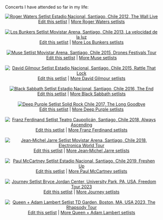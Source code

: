 Concerts I have attended so far in my life:
<div style="text-align: center;" class="setlistImage"><a href="https://www.setlist.fm/setlist/roger-waters/2012/estadio-nacional-santiago-chile-5bdeeb04.html" title="Roger Waters Setlist Estadio Nacional, Santiago, Chile 2012, The Wall Live" target="_blank"><img src="https://www.setlist.fm/widgets/setlist-image-v1?id=5bdeeb04" alt="Roger Waters Setlist Estadio Nacional, Santiago, Chile 2012, The Wall Live" style="border: 0;" /></a>
<div><a href="https://www.setlist.fm/edit?setlist=5bdeeb04&amp;step=song">Edit this setlist</a> | <a href="https://www.setlist.fm/setlists/roger-waters-6bd6ba16.html">More Roger Waters setlists</a></div></div>

<br>

<div style="text-align: center;" class="setlistImage"><a href="https://www.setlist.fm/setlist/los-bunkers/2013/movistar-arena-santiago-chile-4bc6eba6.html" title="Los Bunkers Setlist Movistar Arena, Santiago, Chile 2013, La velocidad de la luz" target="_blank"><img src="https://www.setlist.fm/widgets/setlist-image-v1?id=4bc6eba6" alt="Los Bunkers Setlist Movistar Arena, Santiago, Chile 2013, La velocidad de la luz" style="border: 0;" /></a>
<div><a href="https://www.setlist.fm/edit?setlist=4bc6eba6&amp;step=song">Edit this setlist</a> | <a href="https://www.setlist.fm/setlists/los-bunkers-43d7ab13.html">More Los Bunkers setlists</a></div></div>

<br>

<div style="text-align: center;" class="setlistImage"><a href="https://www.setlist.fm/setlist/muse/2015/movistar-arena-santiago-chile-5bf463c8.html" title="Muse Setlist Movistar Arena, Santiago, Chile 2015, Drones Festivals Tour" target="_blank"><img src="https://www.setlist.fm/widgets/setlist-image-v1?id=5bf463c8" alt="Muse Setlist Movistar Arena, Santiago, Chile 2015, Drones Festivals Tour" style="border: 0;" /></a>
<div><a href="https://www.setlist.fm/edit?setlist=5bf463c8&amp;step=song">Edit this setlist</a> | <a href="https://www.setlist.fm/setlists/muse-53d6ebd5.html">More Muse setlists</a></div></div>

<br>

<div style="text-align: center;" class="setlistImage"><a href="https://www.setlist.fm/setlist/david-gilmour/2015/estadio-nacional-santiago-chile-4bf22f72.html" title="David Gilmour Setlist Estadio Nacional, Santiago, Chile 2015, Rattle That Lock" target="_blank"><img src="https://www.setlist.fm/widgets/setlist-image-v1?id=4bf22f72" alt="David Gilmour Setlist Estadio Nacional, Santiago, Chile 2015, Rattle That Lock" style="border: 0;" /></a>
<div><a href="https://www.setlist.fm/edit?setlist=4bf22f72&amp;step=song">Edit this setlist</a> | <a href="https://www.setlist.fm/setlists/david-gilmour-7bd6ba00.html">More David Gilmour setlists</a></div></div>

<br>

<div style="text-align: center;" class="setlistImage"><a href="https://www.setlist.fm/setlist/black-sabbath/2016/estadio-nacional-santiago-chile-2bfa6c4a.html" title="Black Sabbath Setlist Estadio Nacional, Santiago, Chile 2016, The End" target="_blank"><img src="https://www.setlist.fm/widgets/setlist-image-v1?id=2bfa6c4a" alt="Black Sabbath Setlist Estadio Nacional, Santiago, Chile 2016, The End" style="border: 0;" /></a>
<div><a href="https://www.setlist.fm/edit?setlist=2bfa6c4a&amp;step=song">Edit this setlist</a> | <a href="https://www.setlist.fm/setlists/black-sabbath-33d6806d.html">More Black Sabbath setlists</a></div></div>

<br>

<div style="text-align: center;" class="setlistImage"><a href="https://www.setlist.fm/setlist/deep-purple/2017/movistar-arena-santiago-chile-13e05d81.html" title="Deep Purple Setlist Solid Rock Chile 2017, The Long Goodbye" target="_blank"><img src="https://www.setlist.fm/widgets/setlist-image-v1?id=13e05d81" alt="Deep Purple Setlist Solid Rock Chile 2017, The Long Goodbye" style="border: 0;" /></a>
<div><a href="https://www.setlist.fm/edit?setlist=13e05d81&amp;step=song">Edit this setlist</a> | <a href="https://www.setlist.fm/setlists/deep-purple-3bd6acc8.html">More Deep Purple setlists</a></div></div>

<br>

<div style="text-align: center;" class="setlistImage"><a href="https://www.setlist.fm/setlist/franz-ferdinand/2018/teatro-caupolican-santiago-chile-73e95a49.html" title="Franz Ferdinand Setlist Teatro Caupolicán, Santiago, Chile 2018, Always Ascending" target="_blank"><img src="https://www.setlist.fm/widgets/setlist-image-v1?id=73e95a49" alt="Franz Ferdinand Setlist Teatro Caupolicán, Santiago, Chile 2018, Always Ascending" style="border: 0;" /></a>
<div><a href="https://www.setlist.fm/edit?setlist=73e95a49&amp;step=song">Edit this setlist</a> | <a href="https://www.setlist.fm/setlists/franz-ferdinand-1bd6bdcc.html">More Franz Ferdinand setlists</a></div></div>

<br>

<div style="text-align: center;" class="setlistImage"><a href="https://www.setlist.fm/setlist/jeanmichel-jarre/2018/movistar-arena-santiago-chile-13ef65e1.html" title="Jean‐Michel Jarre Setlist Movistar Arena, Santiago, Chile 2018, Electronica World Tour" target="_blank"><img src="https://www.setlist.fm/widgets/setlist-image-v1?id=13ef65e1" alt="Jean‐Michel Jarre Setlist Movistar Arena, Santiago, Chile 2018, Electronica World Tour" style="border: 0;" /></a>
<div><a href="https://www.setlist.fm/edit?setlist=13ef65e1&amp;step=song">Edit this setlist</a> | <a href="https://www.setlist.fm/setlists/jeanmichel-jarre-6bd6b686.html">More Jean‐Michel Jarre setlists</a></div></div>

<br>

<div style="text-align: center;" class="setlistImage"><a href="https://www.setlist.fm/setlist/paul-mccartney/2019/estadio-nacional-santiago-chile-392654f.html" title="Paul McCartney Setlist Estadio Nacional, Santiago, Chile 2019, Freshen Up" target="_blank"><img src="https://www.setlist.fm/widgets/setlist-image-v1?id=392654f" alt="Paul McCartney Setlist Estadio Nacional, Santiago, Chile 2019, Freshen Up" style="border: 0;" /></a>
<div><a href="https://www.setlist.fm/edit?setlist=392654f&amp;step=song">Edit this setlist</a> | <a href="https://www.setlist.fm/setlists/paul-mccartney-13d6bd15.html">More Paul McCartney setlists</a></div></div>

<br>

<div style="text-align: center;" class="setlistImage"><a href="https://www.setlist.fm/setlist/journey/2023/bryce-jordan-center-university-park-pa-7bba36bc.html" title="Journey Setlist Bryce Jordan Center, University Park, PA, USA, Freedom Tour 2023" target="_blank"><img src="https://www.setlist.fm/widgets/setlist-image-v1?id=7bba36bc" alt="Journey Setlist Bryce Jordan Center, University Park, PA, USA, Freedom Tour 2023" style="border: 0;" /></a>
<div><a href="https://www.setlist.fm/edit?setlist=7bba36bc&amp;step=song">Edit this setlist</a> | <a href="https://www.setlist.fm/setlists/journey-3d6b507.html">More Journey setlists</a></div></div>

<br> 

<div style="text-align: center;" class="setlistImage"><a href="https://www.setlist.fm/setlist/queen-adam-lambert/2023/td-garden-boston-ma-ba0b9ee.html" title="Queen + Adam Lambert Setlist TD Garden, Boston, MA, USA 2023, The Rhapsody Tour" target="_blank"><img src="https://www.setlist.fm/widgets/setlist-image-v1?id=ba0b9ee" alt="Queen + Adam Lambert Setlist TD Garden, Boston, MA, USA 2023, The Rhapsody Tour" style="border: 0;" /></a>
<div><a href="https://www.setlist.fm/edit?setlist=ba0b9ee&amp;step=song">Edit this setlist</a> | <a href="https://www.setlist.fm/setlists/queen-adam-lambert-23c93ca7.html">More Queen + Adam Lambert setlists</a></div></div>
